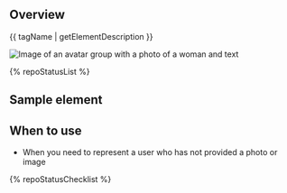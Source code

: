 ## Overview

{{ tagName | getElementDescription }}

<uxdot-example width-adjustment="293px">
  <img src="{{ './avatar-sample.png' | url }}" alt="Image of an avatar group with a photo of a woman and text">
</uxdot-example>

{% repoStatusList %}


## Sample element

<rh-avatar></rh-avatar>

## When to use

  - When you need to represent a user who has not provided a photo or image

{% repoStatusChecklist %}

